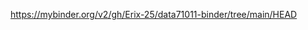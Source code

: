 [https://mybinder.org/v2/gh/Erix-25/data71011-binder/tree/main/HEAD
](https://mybinder.org/v2/gh/Erix-25/data71011-binder/HEAD)
